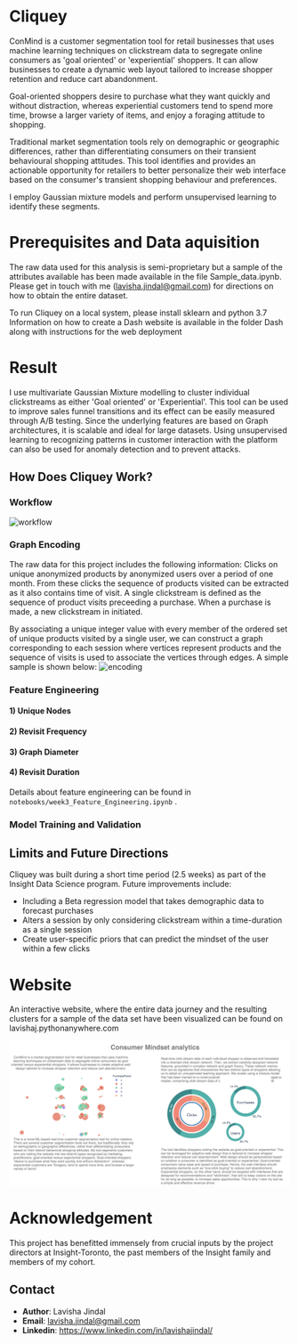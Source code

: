 # Cliquey

ConMind is a customer segmentation tool for retail businesses that uses machine learning techniques on clickstream data to segregate online consumers as 'goal oriented' or 'experiential' shoppers. It can allow businesses to create a dynamic web layout tailored to increase shopper retention and reduce cart abandonment.  

Goal-oriented shoppers desire to purchase what they want quickly and without distraction, whereas experiential customers tend to spend more time, browse a larger variety of items, and enjoy a foraging attitude to shopping. 

Traditional market segmentation tools rely on demographic or geographic differences, rather than differentiating consumers on their transient behavioural shopping attitudes. This tool identifies and provides an actionable opportunity for retailers to better personalize their web interface based on the consumer's transient shopping behaviour and preferences. 

I employ Gaussian mixture models and perform unsupervised learning to identify these segments.

# Prerequisites and Data aquisition

The raw data used for this analysis is semi-proprietary but a sample of the attributes available has been made available in the file Sample_data.ipynb. Please get in touch with me (lavisha.jindal@gmail.com) for directions on how to obtain the entire dataset.

To run Cliquey on a local system, please install sklearn and python 3.7
Information on how to create a Dash website is available in the folder Dash along with instructions for the web deployment

# Result

I use multivariate Gaussian Mixture modelling to cluster individual clickstreams as either 'Goal oriented' or 'Experiential'. This tool can be used to improve sales funnel transitions and its effect can be easily measured through A/B testing. Since the underlying features are based on Graph architectures, it is scalable and ideal for large datasets. Using unsupervised learning to recognizing patterns in customer interaction with the platform can also be used for anomaly detection and to prevent attacks.

## How Does Cliquey Work?
### Workflow
![workflow](https://github.com/cellerdoor/ConMind/blob/master/Files/workflow1.jpg)

### Graph Encoding
The raw data for this project includes the following information: Clicks on unique anonymized products by anonymized users over a period of one month. From these clicks the sequence of products visited can be extracted as it also contains time of visit. A single clickstream is defined as the sequence of product visits preceeding a purchase. When a purchase is made, a new clickstream in initiated. 

By associating a unique integer value with every member of the ordered set of unique products visited by a single user, we can construct a graph corresponding to each session where vertices represent products and the sequence of visits is used to associate the vertices through edges. A simple sample is shown below:
![encoding](https://github.com/cellerdoor/ConMind/blob/master/Files/encoding.jpg)


### Feature Engineering

#### 1) Unique Nodes

#### 2) Revisit Frequency

#### 3) Graph Diameter

#### 4) Revisit Duration



Details about feature engineering can be found in `notebooks/week3_Feature_Engineering.ipynb` .

### Model Training and Validation



## Limits and Future Directions
Cliquey was built during a short time period (2.5 weeks) as part of the Insight Data Science program. Future improvements include:
* Including a Beta regression model that takes demographic data to forecast purchases
* Alters a session by only considering clickstream within a time-duration as a single session
* Create user-specific priors that can predict the mindset of the user within a few clicks
 

# Website

An interactive website, where the entire data journey and the resulting clusters for a sample of the data set have been visualized can be found on lavishaj.pythonanywhere.com

[![Cliquey Demo](/Files/Demo_pic.jpg)](http://lavishaj.pythonanywhere.com/)

# Acknowledgement 

This project has benefitted immensely from crucial inputs by the project directors at Insight-Toronto, the past members of the Insight family and members of my cohort.  

## Contact
* **Author**: Lavisha Jindal
* **Email**: lavisha.jindal@gmail.com
* **Linkedin**: https://www.linkedin.com/in/lavishajindal/





